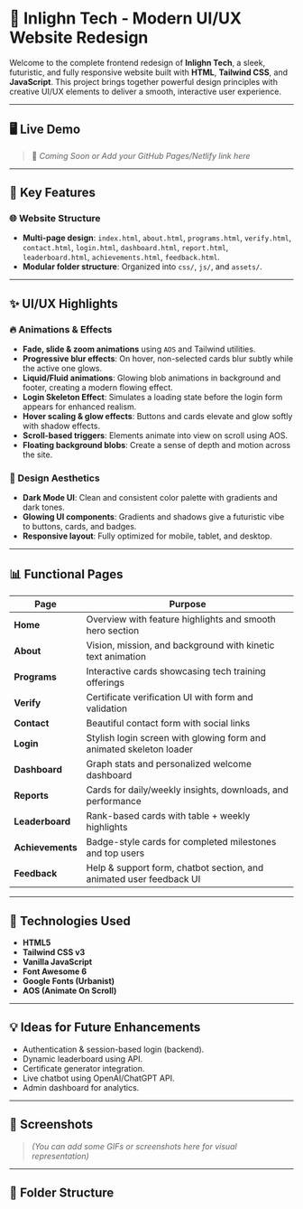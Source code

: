 # 🌟 Inlighn Tech - Modern UI/UX Website Redesign

Welcome to the complete frontend redesign of **Inlighn Tech**, a sleek, futuristic, and fully responsive website built with **HTML**, **Tailwind CSS**, and **JavaScript**. This project brings together powerful design principles with creative UI/UX elements to deliver a smooth, interactive user experience.

---

## 🖥️ Live Demo

> 🔗 _Coming Soon or Add your GitHub Pages/Netlify link here_

---

## 📌 Key Features

### 🌐 Website Structure

- **Multi-page design**: `index.html`, `about.html`, `programs.html`, `verify.html`, `contact.html`, `login.html`, `dashboard.html`, `report.html`, `leaderboard.html`, `achievements.html`, `feedback.html`.
- **Modular folder structure**: Organized into `css/`, `js/`, and `assets/`.

---

## ✨ UI/UX Highlights

### 🔥 Animations & Effects

- **Fade, slide & zoom animations** using `AOS` and Tailwind utilities.
- **Progressive blur effects**: On hover, non-selected cards blur subtly while the active one glows.
- **Liquid/Fluid animations**: Glowing blob animations in background and footer, creating a modern flowing effect.
- **Login Skeleton Effect**: Simulates a loading state before the login form appears for enhanced realism.
- **Hover scaling & glow effects**: Buttons and cards elevate and glow softly with shadow effects.
- **Scroll-based triggers**: Elements animate into view on scroll using AOS.
- **Floating background blobs**: Create a sense of depth and motion across the site.

### 🎨 Design Aesthetics

- **Dark Mode UI**: Clean and consistent color palette with gradients and dark tones.
- **Glowing UI components**: Gradients and shadows give a futuristic vibe to buttons, cards, and badges.
- **Responsive layout**: Fully optimized for mobile, tablet, and desktop.

---

## 📊 Functional Pages

| Page             | Purpose                                                             |
| ---------------- | ------------------------------------------------------------------- |
| **Home**         | Overview with feature highlights and smooth hero section            |
| **About**        | Vision, mission, and background with kinetic text animation         |
| **Programs**     | Interactive cards showcasing tech training offerings                |
| **Verify**       | Certificate verification UI with form and validation                |
| **Contact**      | Beautiful contact form with social links                            |
| **Login**        | Stylish login screen with glowing form and animated skeleton loader |
| **Dashboard**    | Graph stats and personalized welcome dashboard                      |
| **Reports**      | Cards for daily/weekly insights, downloads, and performance         |
| **Leaderboard**  | Rank-based cards with table + weekly highlights                     |
| **Achievements** | Badge-style cards for completed milestones and top users            |
| **Feedback**     | Help & support form, chatbot section, and animated user feedback UI |

---

## 🧠 Technologies Used

- **HTML5**
- **Tailwind CSS v3**
- **Vanilla JavaScript**
- **Font Awesome 6**
- **Google Fonts (Urbanist)**
- **AOS (Animate On Scroll)**

---

## 💡 Ideas for Future Enhancements

- Authentication & session-based login (backend).
- Dynamic leaderboard using API.
- Certificate generator integration.
- Live chatbot using OpenAI/ChatGPT API.
- Admin dashboard for analytics.

---

## 📸 Screenshots

> _(You can add some GIFs or screenshots here for visual representation)_

---

## 📁 Folder Structure
